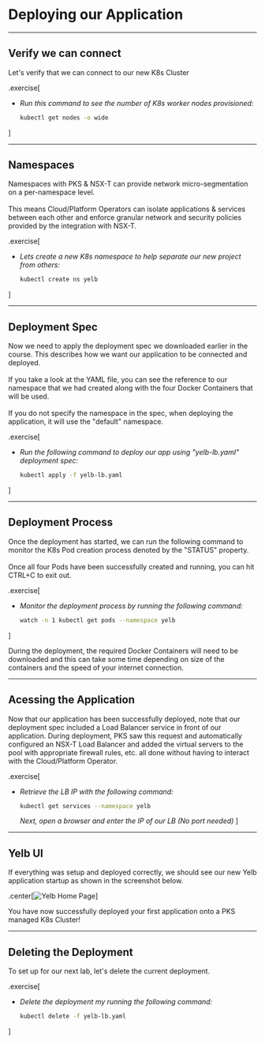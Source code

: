 # Deploying our Application

---

## Verify we can connect

Let's verify that we can connect to our new K8s Cluster

.exercise[

- _Run this command to see the number of K8s worker nodes provisioned:_
  ```bash
  kubectl get nodes -o wide 
  ```
]

---

## Namespaces

Namespaces with PKS & NSX-T can provide network micro-segmentation on a per-namespace level.<br><br>
 This means Cloud/Platform Operators can isolate applications & services between each other and enforce granular network and security policies provided by the integration with NSX-T.

.exercise[

- _Lets create a new K8s namespace to help separate our new project from others:_
  ```bash
  kubectl create ns yelb
  ```
]

---

## Deployment Spec

Now we need to apply the deployment spec we downloaded earlier in the course.  This describes how we want our application to be connected and deployed.<br><br>
If you take a look at the YAML file, you can see the reference to our namespace that we had created along with the four Docker Containers that will be used.<br><br>
If you do not specify the namespace in the spec, when deploying the application, it will use the "default" namespace.

.exercise[

- _Run the following command to deploy our app using "yelb-lb.yaml" deployment spec:_
  ```bash
  kubectl apply -f yelb-lb.yaml
  ```
]

---

## Deployment Process

Once the deployment has started, we can run the following command to monitor the K8s Pod creation process denoted by the "STATUS" property.<br><br>
Once all four Pods have been successfully created and running, you can hit CTRL+C to exit out.

.exercise[
- _Monitor the deployment process by running the following command:_
  ```bash
  watch -n 1 kubectl get pods --namespace yelb
  ```
]

During the deployment, the required Docker Containers will need to be downloaded and this can take some time depending on size of the containers and the speed of your internet connection.

---

## Acessing the Application

Now that our application has been successfully deployed, note that our deployment spec included a Load Balancer service in front of our application.  During deployment, PKS saw this request and automatically configured an NSX-T Load Balancer and added the virtual servers to the pool with appropriate firewall rules, etc. all done without having to interact with the Cloud/Platform Operator.

.exercise[
- _Retrieve the LB IP with the following command:_
  ```bash
  kubectl get services --namespace yelb
  ```
  _Next, open a browser and enter the IP of our LB (No port needed)_
]

---

## Yelb UI
If everything was setup and deployed correctly, we should see our new Yelb application startup as shown in the screenshot below.

.center[![Yelb Home Page](images/yelb-ui.png)]

You have now successfully deployed your first application onto a PKS managed K8s Cluster!

---

<!-- ## Decomissioning K8s Cluster

When Developers are done working with their K8s Cluster and wish to return the resources, it is simply one command to delete the Cluster.

.exercise[
- _List all clusters to find the one you want to delete:_
  ```bash
  pks clusters
  ```
  _Delete the cluster:_
    ```bash
  pks delete-cluster <cluster-name>
  ```
] -->

## Deleting the Deployment

To set up for our next lab, let's delete the current deployment.

.exercise[
- _Delete the deployment my running the following command:_
  ```bash
  kubectl delete -f yelb-lb.yaml
  ```
]
